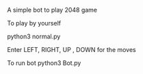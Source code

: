 A simple bot to play 2048 game


To play by yourself

python3 normal.py

Enter LEFT, RIGHT, UP , DOWN for the moves



To run bot 
python3 Bot.py


